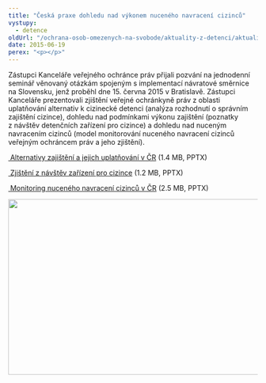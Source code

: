 ```yaml
---
title: "Česká praxe dohledu nad výkonem nuceného navracení cizinců"
vystupy:
  - detence
oldUrl: "/ochrana-osob-omezenych-na-svobode/aktuality-z-detenci/aktuality-z-detenci-2015/ceska-praxe-dohledu-nad-vykonem-nuceneho-navraceni-cizincu/"
date: 2015-06-19
perex: "<p></p>"
---
```


<!-- imported from the old website -->

<p>Zástupci Kanceláře veřejného ochránce práv přijali pozvání na jednodenní seminář věnovaný otázkám spojeným s implementací návratové směrnice na Slovensku, jenž proběhl dne 15. června 2015 v Bratislavě<a name="_GoBack"></a>. Zástupci Kanceláře prezentovali zjištění veřejné ochránkyně práv z oblasti uplatňování alternativ k cizinecké detenci (analýza rozhodnutí o správním zajištění cizince), dohledu nad podmínkami výkonu zajištění (poznatky z návštěv detenčních zařízení pro cizince) a dohledu nad nuceným navracením cizinců (model monitorování nuceného navracení cizinců veřejným ochráncem práv a jeho zjištění).</p><p><a title="Otevření do nového okna" href="/uploads-import/ochrana_osob/2015/Alternativy-zajisteni.pptx" target="_blank"> Alternativy zajištění a jejich uplatňování v ČR</a> (1.4 MB, PPTX)</p><p><a title="Otevření do nového okna" href="/uploads-import/ochrana_osob/2015/2015_Blava-zarizeni-cizinci.pptx" target="_blank"> Zjištění z návštěv zařízení pro cizince</a> (1.2 MB, PPTX)</p><p><a title="Otevření do nového okna" href="/uploads-import/ochrana_osob/2015/2015_Blava-nuceny-navrat.pptx" target="_blank"> Monitoring nuceného navracení cizinců v ČR</a> (2.5 MB, PPTX)</p><p><img src="/uploads-import/uploads/RTEmagicC_seminar-cizinci.jpg.jpg" height="355" width="538" alt="" /></p>
